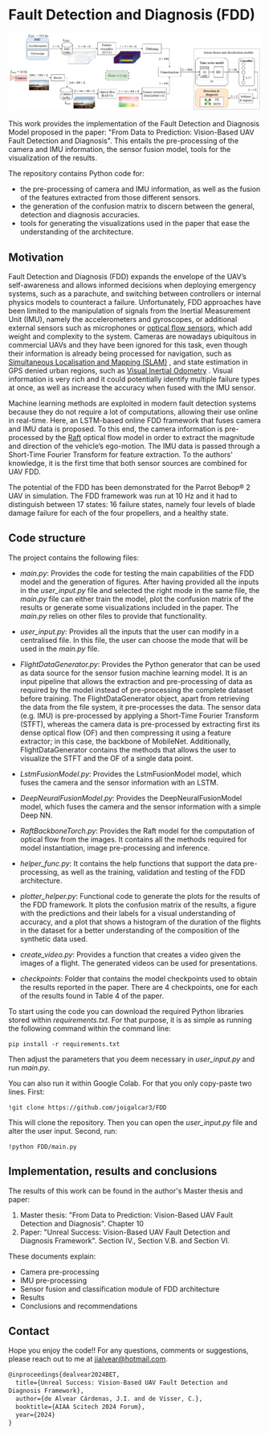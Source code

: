 # Fault Detection and Diagnosis (FDD)
![FDD architecture](docs/FDD_architecture.PNG)

This work provides the implementation of the Fault Detection and Diagnosis Model proposed in the paper: "From Data to 
Prediction: Vision-Based UAV Fault Detection and Diagnosis". This entails the pre-processing of the camera and IMU
information, the sensor fusion model, tools for the visualization of the results.

The repository contains Python code for:
- the pre-processing of camera and IMU information, as well as the fusion of the features extracted from those 
different sensors.
- the generation of the confusion matrix to discern between the general, detection and diagnosis accuracies.
- tools for generating the visualizations used in the paper that ease the understanding of the architecture.

## Motivation
Fault Detection and Diagnosis (FDD) expands the envelope of the UAV’s self-awareness and allows informed decisions when
 deploying emergency
systems, such as a parachute, and switching between controllers or internal physics models to counteract a failure. 
Unfortunately, FDD approaches have been limited to the manipulation of signals from the
Inertial Measurement Unit (IMU), namely the accelerometers and gyroscopes, or additional external sensors such as
microphones or [optical flow sensors](https://www.researchgate.net/publication/327796861_Fault-Tolerant_Optical_Flow_SensorSINS_Integrated_Navigation_Scheme_for_MAV_in_a_GPS-Denied_Environment), 
which add weight and complexity to the system. Cameras are nowadays
ubiquitous in commercial UAVs and they have been ignored for this task, even though their information is already being
processed for navigation, such as [Simultaneous Localisation and Mapping (SLAM)](https://ieeexplore.ieee.org/document/7781977)
, and state estimation in GPS
denied urban regions, such as [Visual Inertial Odometry](https://arxiv.org/abs/1906.03289)
. Visual information is very rich and it could potentially
identify multiple failure types at once, as well as increase the accuracy when fused with the IMU sensor.

Machine learning methods are exploited in modern fault detection systems because they do not require a lot of
computations, allowing their use online in real-time. Here, an LSTM-based online FDD framework that fuses camera and 
IMU data is proposed.
To this end, the camera information is pre-processed by the [Raft](https://pytorch.org/vision/main/models/raft.html) 
optical flow model in order to extract the magnitude
and direction of the vehicle’s ego-motion. The IMU data is passed through a Short-Time Fourier Transform for
feature extraction. To the authors’ knowledge, it is the first time that both sensor sources are combined for UAV FDD.

The potential of the FDD has been demonstrated for the Parrot Bebop® 2 UAV in simulation. The FDD framework
was run at 10 Hz and it had to distinguish between 17 states: 16 failure states, namely four levels of blade damage failure
for each of the four propellers, and a healthy state.


## Code structure
The project contains the following files:

* *main.py*: Provides the code for testing the main capabilities of the FDD model and the generation of figures. After 
having provided all the inputs in the *user_input.py* file and selected the right mode in the same file, the *main.py* 
file can either train the model, plot the confusion matrix of the results or generate some visualizations included 
in the paper. The *main.py* relies on other files to provide that functionality.
 
* *user_input.py*: Provides all the inputs that the user can modify in a centralised file. In this file, the user can
choose the mode that will be used in the *main.py* file.

* *FlightDataGenerator.py*: Provides the Python generator that can be used as data source for the sensor fusion machine
learning model. It is an input pipeline that allows the extraction and pre-processing of data as required by the model
instead of pre-processing the complete dataset before training. The FlightDataGenerator object, apart from retrieving
the data from the file system, it pre-processes the data. The sensor data (e.g. IMU) is pre-processed by applying
a Short-Time Fourier Transform (STFT), whereas the camera data is pre-processed by extracting first its dense optical
flow (OF) and then compressing it using a feature extractor; in this case, the backbone of MobileNet. Additionally,
FlightDataGenerator contains the methods that allows the user to visualize the STFT and the OF of a single data point.

* *LstmFusionModel.py*: Provides the LstmFusionModel model, which fuses the camera and the sensor information with an
LSTM.

* *DeepNeuralFusionModel.py*: Provides the DeepNeuralFusionModel model, which fuses the camera and the sensor 
information with a simple Deep NN.

* *RaftBackboneTorch.py*: Provides the Raft model for the computation of optical flow from the images. It contains all 
the methods required for model instantiation, image pre-processing and inference.

* *helper_func.py*: It contains the help functions that support the data pre-processing, as well as the training,
validation and testing of the FDD architecture.

* *plotter_helper.py*: Functional code to generate the plots for the results of the FDD framework. It plots the confusion
matrix of the results, a figure with the predictions and their labels for a visual understanding of accuracy, and a 
plot that shows a histogram of the duration of the flights in the dataset for a better understanding of the composition of
the synthetic data used.

* *create_video.py*: Provides a function that creates a video given the images of a flight. The generated videos 
can be used for presentations.

* *checkpoints*: Folder that contains the model checkpoints used to obtain the results reported in the paper. 
There are 4 checkpoints, one for each of the results found in Table 4 of the paper.

To start using the code you can download the required Python libraries stored within _requirements.txt_. For that purpose,
it is as simple as running the following command within the command line:
```shell script
pip install -r requirements.txt
```
Then adjust the parameters that you deem necessary in _user\_input.py_ and run _main.py_.

You can also run it within Google Colab. For that you only copy-paste two lines. First:
```shell script
!git clone https://github.com/joigalcar3/FDD
```
This will clone the repository. Then you can open the _user\_input.py_ file and alter the user input. Second, run:
```shell script
!python FDD/main.py
```

## Implementation, results and conclusions
The results of this work can be found in the author's Master thesis and paper:

1. Master thesis: "From Data to Prediction: Vision-Based UAV Fault Detection and Diagnosis". Chapter 10
2. Paper: "Unreal Success: Vision-Based UAV Fault Detection and Diagnosis Framework". Section IV., Section V.B. and 
Section VI. 

These documents explain:
* Camera pre-processing
* IMU pre-processing
* Sensor fusion and classification module of FDD architecture
* Results
* Conclusions and recommendations

## Contact
Hope you enjoy the code!! For any questions, comments or suggestions, 
please reach out to me at [jialvear@hotmail.com](jialvear@hotmail.com).


    @inproceedings{dealvear2024BET,
      title={Unreal Success: Vision-Based UAV Fault Detection and Diagnosis Framework},
      author={de Alvear Cárdenas, J.I. and de Visser, C.},
      booktitle={AIAA Scitech 2024 Forum},
      year={2024}
    }